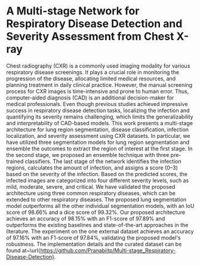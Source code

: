 # A Multi-stage Network for Respiratory Disease Detection and Severity Assessment from Chest X-ray
Chest radiography (CXR) is a commonly used imaging modality for various respiratory disease screenings. It plays a crucial role in monitoring the progression of the disease, allocating limited medical resources, and planning treatment in daily clinical practice. However, the manual screening process for CXR images is time-intensive and prone to human error. Thus, computer-aided diagnosis (CAD) is an additional decision-maker for medical professionals. Even though previous studies achieved impressive success in respiratory disease detection tasks, localizing the infection and quantifying its severity remains challenging, which limits the generalizability and interpretability of CAD-based models. This work presents a multi-stage architecture for lung region segmentation, disease classification, infection localization, and severity assessment using CXR datasets. In particular, we have utilized three segmentation models for lung region segmentation and ensemble the outcomes to extract the region of interest at the first stage. In the second stage, we proposed an ensemble technique with three pre-trained classifiers. The last stage of the network identifies the infection regions, calculates the amount of infection, and assigns a score (0–3) based on the severity of the infection. Based on the predicted scores, the infected images are categorized into four different severity levels, such as mild, moderate, severe, and critical. We have validated the proposed architecture using three common respiratory diseases, which can be extended to other respiratory diseases. The proposed lung segmentation model outperforms all the other individual segmentation models, with an IoU score of 98.66\% and a dice score of 99.32\%. Our proposed architecture achieves an accuracy of 98.15\% with an F1-score of 97.89\% and outperforms the existing baselines and state-of-the-art approaches in the literature. The experiment on the one external dataset achieves an accuracy of 97.16\% with an F1-score of 97.84\%, validating the proposed model's robustness. The implementation details and the curated dataset can be found at~\url{https://github.com/Pranabiitp/Multi-stage_Respiratory-Disease-Detection}.
